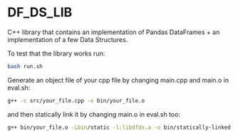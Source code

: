 # DF_DS_LIB
C++ library that contains an implementation of Pandas DataFrames + an implementation of a few Data Structures.

To test that the library works run:

```bash
bash run.sh
```

Generate an object file of your cpp file by changing main.cpp and main.o in eval.sh:

```bash
g++ -c src/your_file.cpp -o bin/your_file.o
```
and then statically link it by changing main.o in eval.sh too:

```bash
g++ bin/your_file.o -Lbin/static -l:libdfds.a -o bin/statically-linked
```